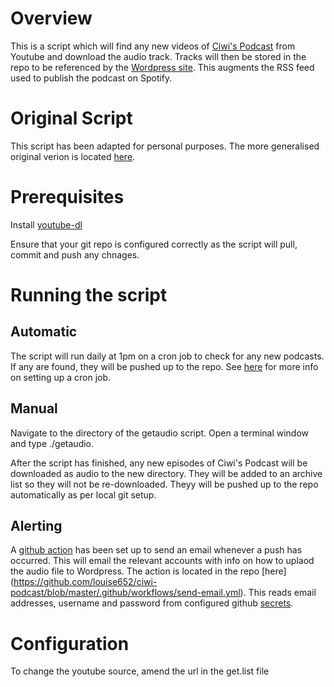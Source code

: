# Overview
This is a script which will find any new videos of [Ciwi's Podcast](https://www.youtube.com/channel/UCchHlGybrBFkP6qVxeaKMyg/videos?&ab_channel=CiaranMcCloy) from Youtube and download the audio track. Tracks will then be stored in the repo to be referenced by the [Wordpress site](https://ciwiswebsite.wordpress.com/). This augments the RSS feed used to publish the podcast on Spotify.

# Original Script
This script has been adapted for personal purposes. The more generalised original verion is located [here](https://github.com/bardisty/ytdlrc).

# Prerequisites
Install [youtube-dl](https://github.com/ytdl-org/youtube-dl)

Ensure that your git repo is configured correctly as the script will pull, commit and push any chnages.
# Running the script

## Automatic
The script will run daily at 1pm on a cron job to check for any new podcasts. If any are found, they will be pushed up to the repo. See [here](https://ole.michelsen.dk/blog/schedule-jobs-with-crontab-on-mac-osx/) for more info on setting up a cron job.

## Manual
Navigate to the directory of the getaudio script. Open a terminal window and type ./getaudio.

After the script has finished, any new episodes of Ciwi's Podcast will be downloaded as audio to the new directory. They will be added to an archive list so they will not be re-downloaded. Theyy will be pushed up to the repo automatically as per local git setup.
## Alerting
A [github action](https://docs.github.com/en/actions) has been set up to send an email whenever a push has occurred. This will email the relevant accounts with info on how to uplaod the audio file to Wordpress. The action is located in the repo [here] (https://github.com/louise652/ciwi-podcast/blob/master/.github/workflows/send-email.yml). This reads email addresses, username and password from configured github [secrets](https://docs.github.com/en/actions/reference/encrypted-secrets).
# Configuration
To change the youtube source, amend the url in the get.list file
